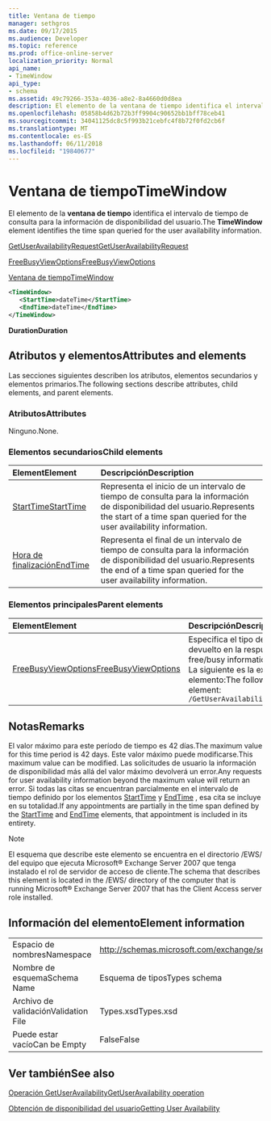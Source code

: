 ```yaml
---
title: Ventana de tiempo
manager: sethgros
ms.date: 09/17/2015
ms.audience: Developer
ms.topic: reference
ms.prod: office-online-server
localization_priority: Normal
api_name:
- TimeWindow
api_type:
- schema
ms.assetid: 49c79266-353a-4036-a8e2-8a4660d0d8ea
description: El elemento de la ventana de tiempo identifica el intervalo de tiempo de consulta para la información de disponibilidad del usuario.
ms.openlocfilehash: 05858b4d62b72b3ff9904c90652bb1bff78ceb41
ms.sourcegitcommit: 34041125dc8c5f993b21cebfc4f8b72f0fd2cb6f
ms.translationtype: MT
ms.contentlocale: es-ES
ms.lasthandoff: 06/11/2018
ms.locfileid: "19840677"
---
```

# <a name="timewindow"></a><span data-ttu-id="4562b-103">Ventana de tiempo</span><span class="sxs-lookup"><span data-stu-id="4562b-103">TimeWindow</span></span>

<span data-ttu-id="4562b-104">El elemento de la **ventana de tiempo** identifica el intervalo de tiempo de consulta para la información de disponibilidad del usuario.</span><span class="sxs-lookup"><span data-stu-id="4562b-104">The **TimeWindow** element identifies the time span queried for the user availability information.</span></span> 
  
[<span data-ttu-id="4562b-105">GetUserAvailabilityRequest</span><span class="sxs-lookup"><span data-stu-id="4562b-105">GetUserAvailabilityRequest</span></span>](getuseravailabilityrequest.md)
  
[<span data-ttu-id="4562b-106">FreeBusyViewOptions</span><span class="sxs-lookup"><span data-stu-id="4562b-106">FreeBusyViewOptions</span></span>](freebusyviewoptions.md)
  
[<span data-ttu-id="4562b-107">Ventana de tiempo</span><span class="sxs-lookup"><span data-stu-id="4562b-107">TimeWindow</span></span>](timewindow.md)
  
```xml
<TimeWindow>
   <StartTime>dateTime</StartTime>
   <EndTime>dateTime</EndTime>
</TimeWindow>
```

 <span data-ttu-id="4562b-108">**Duration**</span><span class="sxs-lookup"><span data-stu-id="4562b-108">**Duration**</span></span>
## <a name="attributes-and-elements"></a><span data-ttu-id="4562b-109">Atributos y elementos</span><span class="sxs-lookup"><span data-stu-id="4562b-109">Attributes and elements</span></span>

<span data-ttu-id="4562b-110">Las secciones siguientes describen los atributos, elementos secundarios y elementos primarios.</span><span class="sxs-lookup"><span data-stu-id="4562b-110">The following sections describe attributes, child elements, and parent elements.</span></span>
  
### <a name="attributes"></a><span data-ttu-id="4562b-111">Atributos</span><span class="sxs-lookup"><span data-stu-id="4562b-111">Attributes</span></span>

<span data-ttu-id="4562b-112">Ninguno.</span><span class="sxs-lookup"><span data-stu-id="4562b-112">None.</span></span>
  
### <a name="child-elements"></a><span data-ttu-id="4562b-113">Elementos secundarios</span><span class="sxs-lookup"><span data-stu-id="4562b-113">Child elements</span></span>

|<span data-ttu-id="4562b-114">**Element**</span><span class="sxs-lookup"><span data-stu-id="4562b-114">**Element**</span></span>|<span data-ttu-id="4562b-115">**Descripción**</span><span class="sxs-lookup"><span data-stu-id="4562b-115">**Description**</span></span>|
|:-----|:-----|
|[<span data-ttu-id="4562b-116">StartTime</span><span class="sxs-lookup"><span data-stu-id="4562b-116">StartTime</span></span>](starttime.md) <br/> |<span data-ttu-id="4562b-117">Representa el inicio de un intervalo de tiempo de consulta para la información de disponibilidad del usuario.</span><span class="sxs-lookup"><span data-stu-id="4562b-117">Represents the start of a time span queried for the user availability information.</span></span>  <br/> |
|[<span data-ttu-id="4562b-118">Hora de finalización</span><span class="sxs-lookup"><span data-stu-id="4562b-118">EndTime</span></span>](endtime.md) <br/> |<span data-ttu-id="4562b-119">Representa el final de un intervalo de tiempo de consulta para la información de disponibilidad del usuario.</span><span class="sxs-lookup"><span data-stu-id="4562b-119">Represents the end of a time span queried for the user availability information.</span></span>  <br/> |
   
### <a name="parent-elements"></a><span data-ttu-id="4562b-120">Elementos principales</span><span class="sxs-lookup"><span data-stu-id="4562b-120">Parent elements</span></span>

|<span data-ttu-id="4562b-121">**Element**</span><span class="sxs-lookup"><span data-stu-id="4562b-121">**Element**</span></span>|<span data-ttu-id="4562b-122">**Descripción**</span><span class="sxs-lookup"><span data-stu-id="4562b-122">**Description**</span></span>|
|:-----|:-----|
|[<span data-ttu-id="4562b-123">FreeBusyViewOptions</span><span class="sxs-lookup"><span data-stu-id="4562b-123">FreeBusyViewOptions</span></span>](freebusyviewoptions.md) <br/> |<span data-ttu-id="4562b-124">Especifica el tipo de información de libre/ocupado devuelto en la respuesta.</span><span class="sxs-lookup"><span data-stu-id="4562b-124">Specifies the type of free/busy information returned in the response.</span></span>  <br/> <span data-ttu-id="4562b-125">La siguiente es la expresión de XPath para este elemento:</span><span class="sxs-lookup"><span data-stu-id="4562b-125">The following is the XPath to this element:</span></span>  <br/>  `/GetUserAvailabilityRequest/FreeBusyViewOptions` <br/> |
   
## <a name="remarks"></a><span data-ttu-id="4562b-126">Notas</span><span class="sxs-lookup"><span data-stu-id="4562b-126">Remarks</span></span>

<span data-ttu-id="4562b-127">El valor máximo para este período de tiempo es 42 días.</span><span class="sxs-lookup"><span data-stu-id="4562b-127">The maximum value for this time period is 42 days.</span></span> <span data-ttu-id="4562b-128">Este valor máximo puede modificarse.</span><span class="sxs-lookup"><span data-stu-id="4562b-128">This maximum value can be modified.</span></span> <span data-ttu-id="4562b-129">Las solicitudes de usuario la información de disponibilidad más allá del valor máximo devolverá un error.</span><span class="sxs-lookup"><span data-stu-id="4562b-129">Any requests for user availability information beyond the maximum value will return an error.</span></span> <span data-ttu-id="4562b-130">Si todas las citas se encuentran parcialmente en el intervalo de tiempo definido por los elementos [StartTime](starttime.md) y [EndTime](endtime.md) , esa cita se incluye en su totalidad.</span><span class="sxs-lookup"><span data-stu-id="4562b-130">If any appointments are partially in the time span defined by the [StartTime](starttime.md) and [EndTime](endtime.md) elements, that appointment is included in its entirety.</span></span> 
  
> [!NOTE]
> <span data-ttu-id="4562b-131">El esquema que describe este elemento se encuentra en el directorio /EWS/ del equipo que ejecuta Microsoft® Exchange Server 2007 que tenga instalado el rol de servidor de acceso de cliente.</span><span class="sxs-lookup"><span data-stu-id="4562b-131">The schema that describes this element is located in the /EWS/ directory of the computer that is running Microsoft® Exchange Server 2007 that has the Client Access server role installed.</span></span> 
  
## <a name="element-information"></a><span data-ttu-id="4562b-132">Información del elemento</span><span class="sxs-lookup"><span data-stu-id="4562b-132">Element information</span></span>

|||
|:-----|:-----|
|<span data-ttu-id="4562b-133">Espacio de nombres</span><span class="sxs-lookup"><span data-stu-id="4562b-133">Namespace</span></span>  <br/> |http://schemas.microsoft.com/exchange/services/2006/types  <br/> |
|<span data-ttu-id="4562b-134">Nombre de esquema</span><span class="sxs-lookup"><span data-stu-id="4562b-134">Schema Name</span></span>  <br/> |<span data-ttu-id="4562b-135">Esquema de tipos</span><span class="sxs-lookup"><span data-stu-id="4562b-135">Types schema</span></span>  <br/> |
|<span data-ttu-id="4562b-136">Archivo de validación</span><span class="sxs-lookup"><span data-stu-id="4562b-136">Validation File</span></span>  <br/> |<span data-ttu-id="4562b-137">Types.xsd</span><span class="sxs-lookup"><span data-stu-id="4562b-137">Types.xsd</span></span>  <br/> |
|<span data-ttu-id="4562b-138">Puede estar vacío</span><span class="sxs-lookup"><span data-stu-id="4562b-138">Can be Empty</span></span>  <br/> |<span data-ttu-id="4562b-139">False</span><span class="sxs-lookup"><span data-stu-id="4562b-139">False</span></span>  <br/> |
   
## <a name="see-also"></a><span data-ttu-id="4562b-140">Ver también</span><span class="sxs-lookup"><span data-stu-id="4562b-140">See also</span></span>



[<span data-ttu-id="4562b-141">Operación GetUserAvailability</span><span class="sxs-lookup"><span data-stu-id="4562b-141">GetUserAvailability operation</span></span>](getuseravailability-operation.md)


[<span data-ttu-id="4562b-142">Obtención de disponibilidad del usuario</span><span class="sxs-lookup"><span data-stu-id="4562b-142">Getting User Availability</span></span>](http://msdn.microsoft.com/library/d4133fcb-9b0f-4e6b-aadf-a389da83516a%28Office.15%29.aspx)

